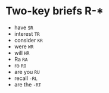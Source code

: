 # Two-key briefs R-*

* have `SR`
* interest `TR`
* consider `KR`
* were `WR`
* will `HR`
* Ra `RA`
* ro `RO`
* are you `RU`
* recall `-RL`
* are the `-RT`

